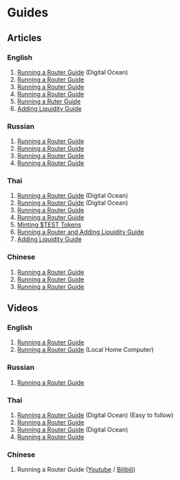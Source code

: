 # Guides

## Articles
### English
1. [Running a Router Guide](https://medium.com/@roojthemighty/how-to-spin-up-a-router-on-connext-network-ver-eng-4ff391b05d94) (Digital Ocean)
2. [Running a Router Guide](https://teletype.in/@moodman/s83IWlWwfsm)
3. [Running a Router Guide](https://mirror.xyz/cyberg.eth/vxkEyroJ0vCnAXEuTl36-5UUrYjCf0V6tf59_PPGLQ0)
4. [Running a Router Guide](https://dramatic-fox-ea1.notion.site/Spinning-up-Connext-Router-20591e06bf2149f0b9d41fa6754469c0#6415e09af8454f78b4233ac8fcacac79)
5. [Running a Ruter Guide](https://github.com/louwo/Guide-for-routers)
6. [Adding Liquidity Guide](https://medium.com/@nizeimbaboy.2/how-to-add-liquidity-in-connext-f0f6bfedeabc)

### Russian
1. [Running a Router Guide](https://7nda.medium.com/%D0%B7%D0%B0%D0%BF%D1%83%D1%81%D0%BA-%D1%80%D0%BE%D1%83%D1%82%D0%B5%D1%80%D0%B0-connext-d6335e7e962e)
2. [Running a Router Guide](https://github.com/cybernekit/RouterSetupGuide)
3. [Running a Router Guide](https://teletype.in/@landeros/zd69DV9Z1lY)
4. [Running a Router Guide](https://medium.com/@alexzhurba/spinning-up-connext-router-fe3260912f0a)

### Thai
1. [Running a Router Guide](https://medium.com/@roojthemighty/how-to-spin-up-a-router-on-connext-network-ver-%E0%B9%84%E0%B8%97%E0%B8%A2-f5405ac3a6dc) (Digital Ocean)
2. [Running a Router Guide](https://medium.com/@nizeimbaboy.2/how-to-run-node-connext-node-v-%E0%B8%A0%E0%B8%B2%E0%B8%A9%E0%B8%B2%E0%B9%84%E0%B8%97%E0%B8%A2-6a6cd3406e19) (Digital Ocean)
3. [Running a Router Guide](https://github.com/PS-PSN/Connext/blob/main/Setup%20Routers%20(Thai))
4. [Running a Router Guide](https://medium.com/@arsarawutpad/%E0%B8%84%E0%B8%B9%E0%B9%88%E0%B8%A1%E0%B8%B7%E0%B8%AD%E0%B8%81%E0%B8%B2%E0%B8%A3%E0%B8%95%E0%B8%B4%E0%B8%94%E0%B8%95%E0%B8%B1%E0%B9%89%E0%B8%87-connext-router-testnet-17f941252652)
5. [Minting $TEST Tokens](https://medium.com/@roojthemighty/how-to-mint-test-tokens-on-connext-testnet-e14c5fbafafe)
6. [Running a Router and Adding Liquidity Guide](https://docs.google.com/document/d/1mmoVazi3hOC6nAqRJMK1VuKPPomi64zv9oxA0nSncFk/edit?usp=sharing)
7. [Adding Liquidity Guide](https://medium.com/@nizeimbaboy.2/how-to-add-liquidity-in-connext-2655559eea46)

### Chinese
1. [Running a Router Guide](https://gist.github.com/bynil/ae29155040c0d6c84ddf497a8462d3d6)
2. [Running a Router Guide](https://mirror.xyz/bullcoin.eth/c-ZKFX4_IsyRM-TJgg8KHoMjtm7E8nov_x9EcErzDeo)
3. [Running a Router Guide](https://mirror.xyz/exploring.eth/fwb657xWhr5Q3mvoNes0eYT75yZtE6_hqVgOF3dVZSY)


## Videos
### English
1. [Running a Router Guide](https://youtu.be/jwRR45-ycSw)
2. [Running a Router Guide](https://drive.google.com/drive/folders/1y9a3QDr7z0wvxhiauOSePz9ThkspUdFG) (Local Home Computer)

### Russian
1. [Running a Router Guide](https://www.youtube.com/watch?v=2_OAz9nIls8)

### Thai
1. [Running a Router Guide](https://www.youtube.com/watch?v=ShNRtdV4URA&t=873s) (Digital Ocean) (Easy to follow)
2. [Running a Router Guide](https://www.youtube.com/watch?v=Tt6zBupfbF0)
3. [Running a Router Guide](https://www.youtube.com/watch?v=Tt6zBupfbF0) (Digital Ocean)
4. [Running a Router Guide](https://www.youtube.com/watch?v=Do3z5Ikp5ac) 

### Chinese
1. Running a Router Guide ([Youtube](https://www.youtube.com/watch?v=E-zGm45dWsc) / [Bilibili](https://www.bilibili.com/video/BV1q3411G7pd/))

